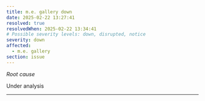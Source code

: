 ```yaml
---
title: m.e. gallery down
date: 2025-02-22 13:27:41
resolved: true
resolvedWhen: 2025-02-22 13:34:41
# Possible severity levels: down, disrupted, notice
severity: down
affected:
  - m.e. gallery
section: issue
---
```


*Root cause*

Under analysis

---



